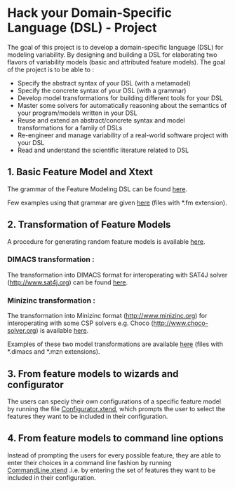 # Hack your Domain-Specific Language (DSL) - Project

The goal of this project is to develop a domain-specific language (DSL) for modeling variability. By designing and building a DSL for elaborating two flavors of variability models (basic and attributed feature models). 
The goal of the project is to be able to :

* Specify the abstract syntax of your DSL (with a metamodel)
* Specify the concrete syntax of your DSL (with a grammar)
* Develop model transformations for building different tools for your DSL
* Master some solvers for automatically reasoning about the semantics of your program/models written in your DSL
* Reuse and extend an abstract/concrete syntax and model transformations for a family of DSLs
* Re-engineer and manage variability of a real-world software project with your DSL
* Read and understand the scientific literature related to DSL

## 1. Basic Feature Model and Xtext

The grammar of the Feature Modeling DSL can be found [here](https://github.com/said026/dsl-project/blob/master/dslProject/src/org/xtext/FM.xtext).
 
Few examples using that grammar are given [here](https://github.com/said026/dsl-project/tree/master/dslProject/src/examples) (files with *.fm extension).

## 2. Transformation of Feature Models

A procedure for generating random feature models is available [here](https://github.com/said026/dsl-project/blob/master/dslProject/src/org/xtext/FMGenerator.xtend).

### DIMACS transformation :
The transformation into DIMACS format for interoperating with SAT4J solver (http://www.sat4j.org) can be found [here](https://github.com/said026/dsl-project/blob/master/dslProject/src/org/transform/DimacsTransform.xtend).

### Minizinc transformation :
The transformation into Minizinc format (http://www.minizinc.org) for interoperating with some CSP solvers e.g. Choco (http://www.choco-solver.org) is available [here](https://github.com/said026/dsl-project/blob/master/dslProject/src/org/transform/MiniZincTransform.xtend).

Examples of these two model transformations are available [here](https://github.com/said026/dsl-project/tree/master/dslProject/src/examples) (files with *.dimacs and *.mzn extensions).

## 3. From feature models to wizards and configurator
The users can speciy their own configurations of a specific feature model by running the file [Configurator.xtend](https://github.com/said026/dsl-project/blob/master/dslProject/src/org/configurator/Configurator.xtend), which prompts the user to select the features they want to be included in their configuration.

## 4. From feature models to command line options 
Instead of prompting the users for every possible feature, they are able to enter their choices in a command line fashion by running [CommandLine.xtend](https://github.com/said026/dsl-project/blob/master/dslProject/src/commander/CommandLine.xtend) .i.e. by entering the set of features they want to be included in their configuration.
